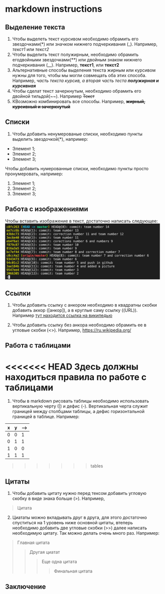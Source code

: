 # markdown instructions

## Выделение текста

1. Чтобы выделеть текст курсивом необходимо обрамить его звездочками(*) или значком нижнего подчеркивания (_). Например, *текст1* или _текст2_
2. Чтобы выделить текст полужирным, необходимо обрамить егодвойными звездочками(**) или двойным знаком нижнего подчеркивания (__). Например, **текст1**, или __текст2__
3. Альтернативные способы выделения текста жирным или курсивом нужны для того, чтобы мы могли совмещать оба этих способа. Например, _часть текста курсив, а вторая часть теста **полужирная и курсивная**_
4. Чтобы сделат текст зачеркнутым, необходимо обрамить его двойной тильдой(~~). 
Например ~~Текст~~
5. КВозможно комбинировать все способы. Например, ~~**жирный, __курсивный__ и зачеркнутый**~~

## Списки

1. Чтобы добавить ненумерованые списки, необходимо пункты выделить звездочкой(*), например:
* Элемент 1;
* Элемент 2;
* Элемент 3;

Чтобы добавить нумерованные списки, необходимо пункты просто пронумеровать, например:
1. Элемент 1;
2. Элемент 2;
3. Элемент 3;

## Работа с изображениями

Чтобы вставить изображение в текст, достаточно написать следующее:
![avavtar](1.png)

## Ссылки

1. Чтобы добавить ссылку с анкором необходимо в квадратны скобки добавить аккор ([анкор]), а в круглые саму ссылку ((URL)). Например [тут находится ссылка на википедью](https://ru.wikipedia.org/)

2. Чтобы добавить ссылку без анкора необходимо обрамить ее в угловые скобки (<>). Например, <https://ru.wikipedia.org/>

## Работа с таблицами

<<<<<<< HEAD
Здесь должны находиться правила по работе с таблицами
=======
1. Чтобы в markdown рисовать таблицы необходимо использовать вертикальную черту (|) и дефис (-). Вертикальная черта служит границей между столбцами таблицы, а дефис горизонтальной границей в таблице. Например: 

|x|y|-->|
|--|--|--|
|0|0|1|
|0|1|1|
|1|0|0|
|1|1|1|

>>>>>>> tables

## Цитаты

1. Чтобы добавить цитату нужно перед тексом добавить угловую скобку в виде знака больше (>). Например, 
> Цитата

2. Циататы можно вкладывать друг в друга, для этого достаточно спуститься на 1 уровень ниже основной цитаты, втеперь необходимо добавить две угловые скобки (>>) далее написать необходимую цитату. Так можно делать очень много раз. Например:
> Главная цитата
>> Другая циатат
>>> Еще одна цитата
>>>> Финальная цитата



## Заключение